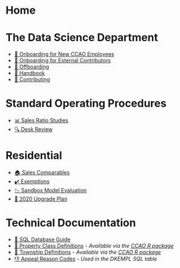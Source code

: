 # Home

# The Data Science Department

 * [:handshake: Onboarding for New CCAO Employees](handbook/onboarding.md)
 * [:handshake: Onboarding for External Contributors](handbook/onboarding-external.md)
 * [:wave: Offboarding](handbook/offboarding.md)
 * [:blue_book: Handbook](handbook/handbook.md)
 * [:construction_worker: Contributing](contributing/contributing.md)

# Standard Operating Procedures

 * [:bar_chart: Sales Ratio Studies](sops/sales-ratio-studies.md)
 * [:mag: Desk Review](sops/desk-review.md)

# Residential

 * [:house: Sales Comparables](residential/residential.md)
 * [:heavy_check_mark: Exemptions](residential/exemptions.md)
 * [:chart_with_downwards_trend: Sandbox Model Evaluation](residential/sandbox-model-evaluation.md)
 * [:rocket: 2020 Upgrade Plan](residential/pipeline/upgrade-plan-2020.md)

# Technical Documentation

 * [:file_folder: SQL Database Guide](data/sql-database-guide.md)
 * [:bank: Property Class Definitions](data/class-definitions.pdf) - *Available via the [CCAO R package](https://gitlab.com/ccao-data-science---modeling/packages/ccao)*
 * [:round_pushpin: Township Definitions](data/townships.md) - *Available via the [CCAO R package](https://gitlab.com/ccao-data-science---modeling/packages/ccao)*
 * [:thumbsdown: Appeal Reason Codes](https://prodassets.cookcountyassessor.com/s3fs-public/form_documents/reasoncodes.pdf) - *Used in the DKEMPL SQL table*

